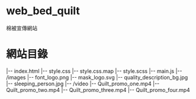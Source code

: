 # web_bed_quilt
棉被宣傳網站
# 網站目錄
|-- index.html
|-- style.css
|-- style.css.map
|-- style.scss
|-- main.js
|-- /images
    |-- font_logo.png
    |-- mask_logo.svg
    |-- quality_description_bg.jpg
    |-- sleeping_person.jpg
|-- /video
    |-- Quilt_promo_one.mp4
    |-- Quilt_promo_two.mp4
    |-- Quilt_promo_three.mp4
    |-- Quilt_promo_four.mp4